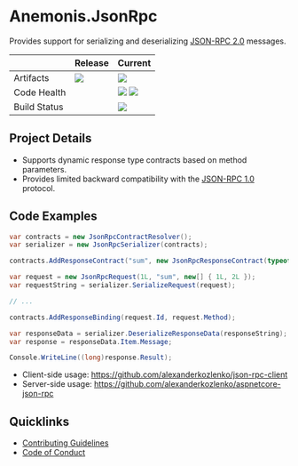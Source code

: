 # Anemonis.JsonRpc

Provides support for serializing and deserializing [JSON-RPC 2.0](http://www.jsonrpc.org/specification) messages.

| | Release | Current |
|---|---|---|
| Artifacts | [![](https://img.shields.io/nuget/vpre/Anemonis.JsonRpc.svg?style=flat-square)](https://www.nuget.org/packages/Anemonis.JsonRpc) | [![](https://img.shields.io/myget/alexanderkozlenko/vpre/Anemonis.JsonRpc.svg?label=myget&style=flat-square)](https://www.myget.org/feed/alexanderkozlenko/package/nuget/Anemonis.JsonRpc) |
| Code Health | | [![](https://img.shields.io/sonar/coverage/json-rpc?format=long&server=https%3A%2F%2Fsonarcloud.io&style=flat-square)](https://sonarcloud.io/component_measures?id=json-rpc&metric=coverage&view=list) [![](https://img.shields.io/sonar/violations/json-rpc?format=long&server=https%3A%2F%2Fsonarcloud.io&style=flat-square)](https://sonarcloud.io/project/issues?id=json-rpc&resolved=false) |
| Build Status | | [![](https://img.shields.io/azure-devops/build/alexanderkozlenko/github-pipelines/1?label=main&style=flat-square)](https://dev.azure.com/alexanderkozlenko/github-pipelines/_build?definitionId=1&_a=summary) |

## Project Details

- Supports dynamic response type contracts based on method parameters.
- Provides limited backward compatibility with the [JSON-RPC 1.0](http://www.jsonrpc.org/specification_v1) protocol.

## Code Examples

```cs
var contracts = new JsonRpcContractResolver();
var serializer = new JsonRpcSerializer(contracts);

contracts.AddResponseContract("sum", new JsonRpcResponseContract(typeof(long)));

var request = new JsonRpcRequest(1L, "sum", new[] { 1L, 2L });
var requestString = serializer.SerializeRequest(request);

// ...

contracts.AddResponseBinding(request.Id, request.Method);

var responseData = serializer.DeserializeResponseData(responseString);
var response = responseData.Item.Message;

Console.WriteLine((long)response.Result);
```

- Client-side usage: https://github.com/alexanderkozlenko/json-rpc-client
- Server-side usage: https://github.com/alexanderkozlenko/aspnetcore-json-rpc

## Quicklinks

- [Contributing Guidelines](./CONTRIBUTING.md)
- [Code of Conduct](./CODE_OF_CONDUCT.md)
